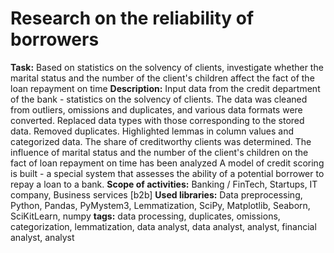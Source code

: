 # Research on the reliability of borrowers
**Task:**
Based on statistics on the solvency of clients, investigate whether the marital status and the number of the client's children affect the fact of the loan repayment on time
**Description:**
Input data from the credit department of the bank - statistics on the solvency of clients. The data was cleaned from outliers, omissions and duplicates, and various data formats were converted. Replaced data types with those corresponding to the stored data. Removed duplicates. Highlighted lemmas in column values ​​and categorized data. The share of creditworthy clients was determined. The influence of marital status and the number of the client's children on the fact of loan repayment on time has been analyzed A model of credit scoring is built - a special system that assesses the ability of a potential borrower to repay a loan to a bank.
**Scope of activities:**
Banking / FinTech, Startups, IT company, Business services [b2b]
**Used libraries:**
Data preprocessing, Python, Pandas, PyMystem3, Lemmatization, SciPy, Matplotlib, Seaborn, SciKitLearn, numpy
**tags:**
data processing, duplicates, omissions, categorization, lemmatization, data analyst, data analyst, analyst, financial analyst, analyst

